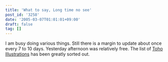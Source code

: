 ```yaml
---
title: 'What to say, Long time no see'
post_id: '3258'
date: '2005-03-07T01:01:01+09:00'
draft: false
tag: []
---
```


I am busy doing various things. Still there is a margin to update about once every 7 to 10 days. Yesterday afternoon was relatively free. The list of [Toho Illustrations](/category/products/illustration?tag=touhou) has been greatly sorted out.